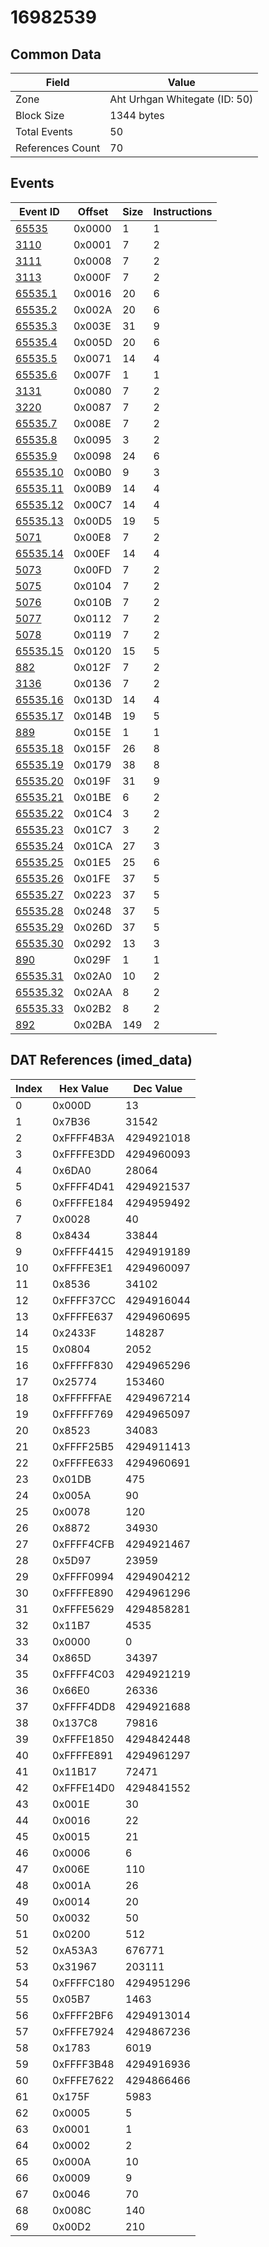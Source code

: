 # 16982539

## Common Data

| Field            | Value                         |
|------------------|-------------------------------|
| Zone             | Aht Urhgan Whitegate (ID: 50) |
| Block Size       | 1344 bytes                    |
| Total Events     | 50                            |
| References Count | 70                            |

## Events

| Event ID                  | Offset   |   Size |   Instructions |
|---------------------------|----------|--------|----------------|
| [65535](./65535.md)       | 0x0000   |      1 |              1 |
| [3110](./3110.md)         | 0x0001   |      7 |              2 |
| [3111](./3111.md)         | 0x0008   |      7 |              2 |
| [3113](./3113.md)         | 0x000F   |      7 |              2 |
| [65535.1](./65535.1.md)   | 0x0016   |     20 |              6 |
| [65535.2](./65535.2.md)   | 0x002A   |     20 |              6 |
| [65535.3](./65535.3.md)   | 0x003E   |     31 |              9 |
| [65535.4](./65535.4.md)   | 0x005D   |     20 |              6 |
| [65535.5](./65535.5.md)   | 0x0071   |     14 |              4 |
| [65535.6](./65535.6.md)   | 0x007F   |      1 |              1 |
| [3131](./3131.md)         | 0x0080   |      7 |              2 |
| [3220](./3220.md)         | 0x0087   |      7 |              2 |
| [65535.7](./65535.7.md)   | 0x008E   |      7 |              2 |
| [65535.8](./65535.8.md)   | 0x0095   |      3 |              2 |
| [65535.9](./65535.9.md)   | 0x0098   |     24 |              6 |
| [65535.10](./65535.10.md) | 0x00B0   |      9 |              3 |
| [65535.11](./65535.11.md) | 0x00B9   |     14 |              4 |
| [65535.12](./65535.12.md) | 0x00C7   |     14 |              4 |
| [65535.13](./65535.13.md) | 0x00D5   |     19 |              5 |
| [5071](./5071.md)         | 0x00E8   |      7 |              2 |
| [65535.14](./65535.14.md) | 0x00EF   |     14 |              4 |
| [5073](./5073.md)         | 0x00FD   |      7 |              2 |
| [5075](./5075.md)         | 0x0104   |      7 |              2 |
| [5076](./5076.md)         | 0x010B   |      7 |              2 |
| [5077](./5077.md)         | 0x0112   |      7 |              2 |
| [5078](./5078.md)         | 0x0119   |      7 |              2 |
| [65535.15](./65535.15.md) | 0x0120   |     15 |              5 |
| [882](./882.md)           | 0x012F   |      7 |              2 |
| [3136](./3136.md)         | 0x0136   |      7 |              2 |
| [65535.16](./65535.16.md) | 0x013D   |     14 |              4 |
| [65535.17](./65535.17.md) | 0x014B   |     19 |              5 |
| [889](./889.md)           | 0x015E   |      1 |              1 |
| [65535.18](./65535.18.md) | 0x015F   |     26 |              8 |
| [65535.19](./65535.19.md) | 0x0179   |     38 |              8 |
| [65535.20](./65535.20.md) | 0x019F   |     31 |              9 |
| [65535.21](./65535.21.md) | 0x01BE   |      6 |              2 |
| [65535.22](./65535.22.md) | 0x01C4   |      3 |              2 |
| [65535.23](./65535.23.md) | 0x01C7   |      3 |              2 |
| [65535.24](./65535.24.md) | 0x01CA   |     27 |              3 |
| [65535.25](./65535.25.md) | 0x01E5   |     25 |              6 |
| [65535.26](./65535.26.md) | 0x01FE   |     37 |              5 |
| [65535.27](./65535.27.md) | 0x0223   |     37 |              5 |
| [65535.28](./65535.28.md) | 0x0248   |     37 |              5 |
| [65535.29](./65535.29.md) | 0x026D   |     37 |              5 |
| [65535.30](./65535.30.md) | 0x0292   |     13 |              3 |
| [890](./890.md)           | 0x029F   |      1 |              1 |
| [65535.31](./65535.31.md) | 0x02A0   |     10 |              2 |
| [65535.32](./65535.32.md) | 0x02AA   |      8 |              2 |
| [65535.33](./65535.33.md) | 0x02B2   |      8 |              2 |
| [892](./892.md)           | 0x02BA   |    149 |              2 |

## DAT References (imed_data)

|   Index | Hex Value   |   Dec Value |
|---------|-------------|-------------|
|       0 | 0x000D      |          13 |
|       1 | 0x7B36      |       31542 |
|       2 | 0xFFFF4B3A  |  4294921018 |
|       3 | 0xFFFFE3DD  |  4294960093 |
|       4 | 0x6DA0      |       28064 |
|       5 | 0xFFFF4D41  |  4294921537 |
|       6 | 0xFFFFE184  |  4294959492 |
|       7 | 0x0028      |          40 |
|       8 | 0x8434      |       33844 |
|       9 | 0xFFFF4415  |  4294919189 |
|      10 | 0xFFFFE3E1  |  4294960097 |
|      11 | 0x8536      |       34102 |
|      12 | 0xFFFF37CC  |  4294916044 |
|      13 | 0xFFFFE637  |  4294960695 |
|      14 | 0x2433F     |      148287 |
|      15 | 0x0804      |        2052 |
|      16 | 0xFFFFF830  |  4294965296 |
|      17 | 0x25774     |      153460 |
|      18 | 0xFFFFFFAE  |  4294967214 |
|      19 | 0xFFFFF769  |  4294965097 |
|      20 | 0x8523      |       34083 |
|      21 | 0xFFFF25B5  |  4294911413 |
|      22 | 0xFFFFE633  |  4294960691 |
|      23 | 0x01DB      |         475 |
|      24 | 0x005A      |          90 |
|      25 | 0x0078      |         120 |
|      26 | 0x8872      |       34930 |
|      27 | 0xFFFF4CFB  |  4294921467 |
|      28 | 0x5D97      |       23959 |
|      29 | 0xFFFF0994  |  4294904212 |
|      30 | 0xFFFFE890  |  4294961296 |
|      31 | 0xFFFE5629  |  4294858281 |
|      32 | 0x11B7      |        4535 |
|      33 | 0x0000      |           0 |
|      34 | 0x865D      |       34397 |
|      35 | 0xFFFF4C03  |  4294921219 |
|      36 | 0x66E0      |       26336 |
|      37 | 0xFFFF4DD8  |  4294921688 |
|      38 | 0x137C8     |       79816 |
|      39 | 0xFFFE1850  |  4294842448 |
|      40 | 0xFFFFE891  |  4294961297 |
|      41 | 0x11B17     |       72471 |
|      42 | 0xFFFE14D0  |  4294841552 |
|      43 | 0x001E      |          30 |
|      44 | 0x0016      |          22 |
|      45 | 0x0015      |          21 |
|      46 | 0x0006      |           6 |
|      47 | 0x006E      |         110 |
|      48 | 0x001A      |          26 |
|      49 | 0x0014      |          20 |
|      50 | 0x0032      |          50 |
|      51 | 0x0200      |         512 |
|      52 | 0xA53A3     |      676771 |
|      53 | 0x31967     |      203111 |
|      54 | 0xFFFFC180  |  4294951296 |
|      55 | 0x05B7      |        1463 |
|      56 | 0xFFFF2BF6  |  4294913014 |
|      57 | 0xFFFE7924  |  4294867236 |
|      58 | 0x1783      |        6019 |
|      59 | 0xFFFF3B48  |  4294916936 |
|      60 | 0xFFFE7622  |  4294866466 |
|      61 | 0x175F      |        5983 |
|      62 | 0x0005      |           5 |
|      63 | 0x0001      |           1 |
|      64 | 0x0002      |           2 |
|      65 | 0x000A      |          10 |
|      66 | 0x0009      |           9 |
|      67 | 0x0046      |          70 |
|      68 | 0x008C      |         140 |
|      69 | 0x00D2      |         210 |

